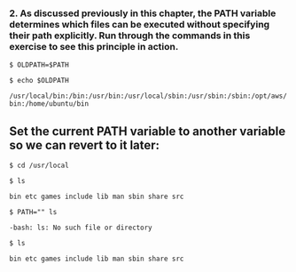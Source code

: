 ### 2. As discussed previously in this chapter, the PATH variable determines which files can be executed without specifying their path explicitly. Run through the commands in this exercise to see this principle in action.

`$ OLDPATH=$PATH`

`$ echo $OLDPATH`

`/usr/local/bin:/bin:/usr/bin:/usr/local/sbin:/usr/sbin:/sbin:/opt/aws/bin:/home/ubuntu/bin`

## Set the current PATH variable to another variable so we can revert to it later:

`$ cd /usr/local`

`$ ls`

`bin etc games include lib man sbin share src`

`$ PATH="" ls`

`-bash: ls: No such file or directory`

`$ ls`

`bin etc games include lib man sbin share src`
